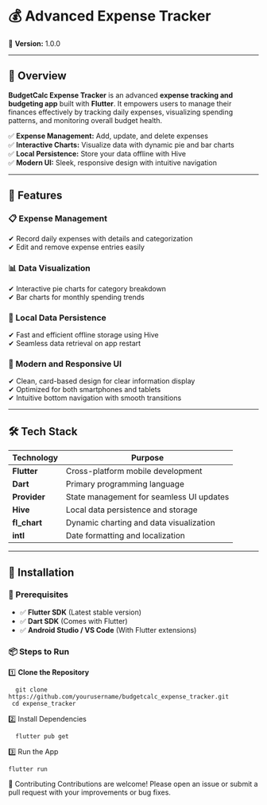 # 💰  Advanced Expense Tracker

📌 **Version:** 1.0.0  


---

## 📖 Overview

**BudgetCalc Expense Tracker** is an advanced **expense tracking and budgeting app** built with **Flutter**. It empowers users to manage their finances effectively by tracking daily expenses, visualizing spending patterns, and monitoring overall budget health.

✅ **Expense Management:** Add, update, and delete expenses  
✅ **Interactive Charts:** Visualize data with dynamic pie and bar charts  
✅ **Local Persistence:** Store your data offline with Hive  
✅ **Modern UI:** Sleek, responsive design with intuitive navigation


---

## 🚀 Features

### 📋 Expense Management
✔ Record daily expenses with details and categorization  
✔ Edit and remove expense entries easily  

### 📊 Data Visualization
✔ Interactive pie charts for category breakdown  
✔ Bar charts for monthly spending trends  

### 💾 Local Data Persistence
✔ Fast and efficient offline storage using Hive  
✔ Seamless data retrieval on app restart  

### 🎨 Modern and Responsive UI
✔ Clean, card-based design for clear information display  
✔ Optimized for both smartphones and tablets  
✔ Intuitive bottom navigation with smooth transitions  

---

## 🛠️ Tech Stack

| Technology   | Purpose                                      |
|--------------|----------------------------------------------|
| **Flutter**  | Cross-platform mobile development            |
| **Dart**     | Primary programming language                 |
| **Provider** | State management for seamless UI updates     |
| **Hive**     | Local data persistence and storage           |
| **fl_chart** | Dynamic charting and data visualization      |
| **intl**     | Date formatting and localization             |

---

## 🚀 Installation

### 📌 Prerequisites
- ✅ **Flutter SDK** (Latest stable version)
- ✅ **Dart SDK** (Comes with Flutter)
- ✅ **Android Studio / VS Code** (With Flutter extensions)

### 📦 Steps to Run

1️⃣ **Clone the Repository**  
  
      git clone https://github.com/yourusername/budgetcalc_expense_tracker.git
     cd expense_tracker

2️⃣ Install Dependencies

      flutter pub get
3️⃣ Run the App

    flutter run


🤝 Contributing
Contributions are welcome! Please open an issue or submit a pull request with your improvements or bug fixes.
